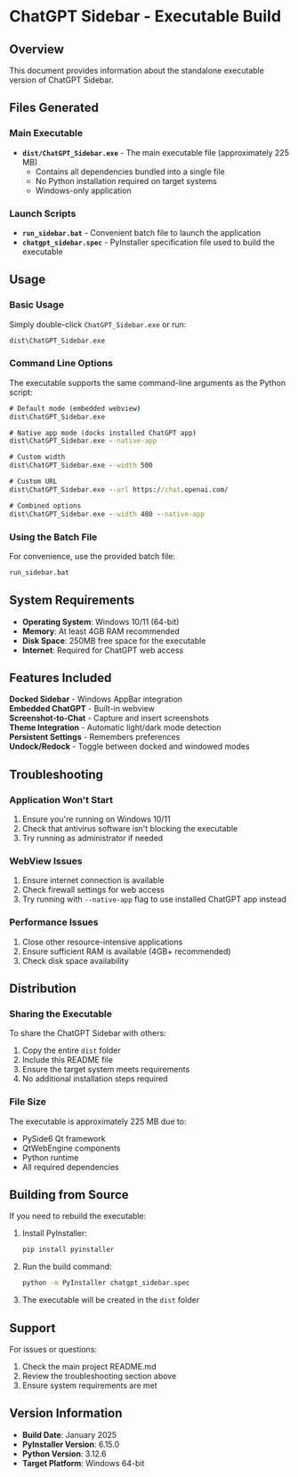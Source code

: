 # ChatGPT Sidebar - Executable Build

## Overview
This document provides information about the standalone executable version of ChatGPT Sidebar.

## Files Generated

### Main Executable
- **`dist/ChatGPT_Sidebar.exe`** - The main executable file (approximately 225 MB)
  - Contains all dependencies bundled into a single file
  - No Python installation required on target systems
  - Windows-only application

### Launch Scripts
- **`run_sidebar.bat`** - Convenient batch file to launch the application
- **`chatgpt_sidebar.spec`** - PyInstaller specification file used to build the executable

## Usage

### Basic Usage
Simply double-click `ChatGPT_Sidebar.exe` or run:
```cmd
dist\ChatGPT_Sidebar.exe
```

### Command Line Options
The executable supports the same command-line arguments as the Python script:

```cmd
# Default mode (embedded webview)
dist\ChatGPT_Sidebar.exe

# Native app mode (docks installed ChatGPT app)
dist\ChatGPT_Sidebar.exe --native-app

# Custom width
dist\ChatGPT_Sidebar.exe --width 500

# Custom URL
dist\ChatGPT_Sidebar.exe --url https://chat.openai.com/

# Combined options
dist\ChatGPT_Sidebar.exe --width 480 --native-app
```

### Using the Batch File
For convenience, use the provided batch file:
```cmd
run_sidebar.bat
```

## System Requirements

- **Operating System**: Windows 10/11 (64-bit)
- **Memory**: At least 4GB RAM recommended
- **Disk Space**: 250MB free space for the executable
- **Internet**: Required for ChatGPT web access

## Features Included

 **Docked Sidebar** - Windows AppBar integration  
 **Embedded ChatGPT** - Built-in webview  
 **Screenshot-to-Chat** - Capture and insert screenshots  
 **Theme Integration** - Automatic light/dark mode detection  
 **Persistent Settings** - Remembers preferences  
 **Undock/Redock** - Toggle between docked and windowed modes  

## Troubleshooting

### Application Won't Start
1. Ensure you're running on Windows 10/11
2. Check that antivirus software isn't blocking the executable
3. Try running as administrator if needed

### WebView Issues
1. Ensure internet connection is available
2. Check firewall settings for web access
3. Try running with `--native-app` flag to use installed ChatGPT app instead

### Performance Issues
1. Close other resource-intensive applications
2. Ensure sufficient RAM is available (4GB+ recommended)
3. Check disk space availability

## Distribution

### Sharing the Executable
To share the ChatGPT Sidebar with others:
1. Copy the entire `dist` folder
2. Include this README file
3. Ensure the target system meets requirements
4. No additional installation steps required

### File Size
The executable is approximately 225 MB due to:
- PySide6 Qt framework
- QtWebEngine components
- Python runtime
- All required dependencies

## Building from Source

If you need to rebuild the executable:

1. Install PyInstaller:
   ```cmd
   pip install pyinstaller
   ```

2. Run the build command:
   ```cmd
   python -m PyInstaller chatgpt_sidebar.spec
   ```

3. The executable will be created in the `dist` folder

## Support

For issues or questions:
1. Check the main project README.md
2. Review the troubleshooting section above
3. Ensure system requirements are met

## Version Information

- **Build Date**: January 2025
- **PyInstaller Version**: 6.15.0
- **Python Version**: 3.12.6
- **Target Platform**: Windows 64-bit
